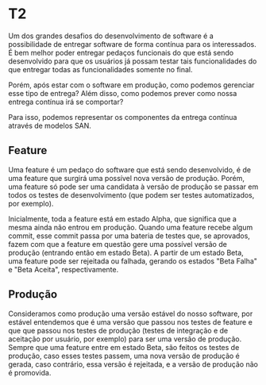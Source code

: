 # T2

Um dos grandes desafios do desenvolvimento de software é a possibilidade de
entregar software de forma contínua para os interessados. É bem melhor poder
entregar pedaços funcionais do que está sendo desenvolvido para que os
usuários já possam testar tais funcionalidades do que entregar todas as
funcionalidades somente no final.

Porém, após estar com o software em produção, como podemos gerenciar esse
tipo de entrega? Além disso, como podemos prever como nossa entrega contínua
irá se comportar?

Para isso, podemos representar os componentes da entrega contínua através de
modelos SAN.

## Feature

Uma feature é um pedaço do software que está sendo desenvolvido, é de uma
feature que surgirá uma possível nova versão de produção. Porém, uma
feature só pode ser uma candidata à versão de produção se passar em todos
os testes de desenvolvimento (que podem ser testes automatizados, por exemplo).

Inicialmente, toda a feature está em estado Alpha, que significa que a mesma
ainda não entrou em produção.
Quando uma feature recebe algum commit, esse commit passa por uma bateria
de testes que, se aprovados, fazem com que a feature em questão gere uma
possível versão de produção (entrando então em estado Beta).
A partir de um estado Beta, uma feature pode ser rejeitada ou falhada,
gerando os estados "Beta Falha" e "Beta Aceita", respectivamente.

## Produção

Consideramos como produção uma versão estável do nosso software, por
estável entendemos que é uma versão que passou nos testes de feature e que
que passou nos testes de produção (testes de integração e de aceitação
por usuário, por exemplo) para ser uma versão de produção.
Sempre que uma feature entre em estado Beta, são feitos os testes
de produção, caso esses testes passem, uma nova versão de produção é
gerada, caso contrário, essa versão é rejeitada, e a versão de produção
não é promovida.
